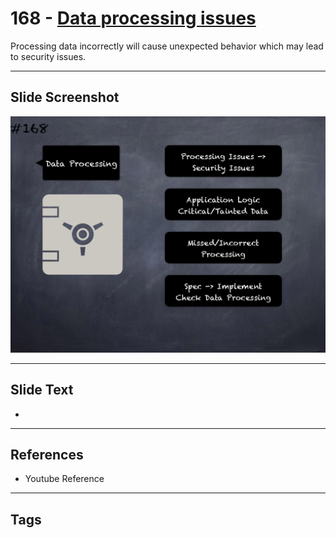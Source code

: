 # 168 - [Data processing issues](Data%20processing%20issues.md)
Processing data incorrectly will cause unexpected behavior which may lead to security issues.
___
## Slide Screenshot
![0168.png](../../images/5.Pitfalls%20and%20Best%20Practices%20201/168.png)
___
## Slide Text
- 
___
## References
- Youtube Reference
___
## Tags